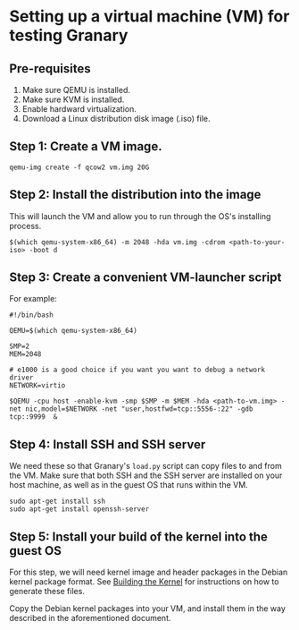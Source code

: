 Setting up a virtual machine (VM) for testing Granary
=====================================================

## Pre-requisites

  1. Make sure QEMU is installed.
  2. Make sure KVM is installed.
  3. Enable hardward virtualization.
  4. Download a Linux distribution disk image (.iso) file.

## Step 1: Create a VM image.

```basemake
qemu-img create -f qcow2 vm.img 20G
```

## Step 2: Install the distribution into the image

This will launch the VM and allow you to run through the OS's
installing process.

```basemake
$(which qemu-system-x86_64) -m 2048 -hda vm.img -cdrom <path-to-your-iso> -boot d
```

## Step 3: Create a convenient VM-launcher script

For example:
```basemake
#!/bin/bash

QEMU=$(which qemu-system-x86_64)

SMP=2
MEM=2048

# e1000 is a good choice if you want you want to debug a network driver
NETWORK=virtio 

$QEMU -cpu host -enable-kvm -smp $SMP -m $MEM -hda <path-to-vm.img> -net nic,model=$NETWORK -net "user,hostfwd=tcp::5556-:22" -gdb tcp::9999  &
```

## Step 4: Install SSH and SSH server

We need these so that Granary's `load.py` script can copy files
to and from the VM. Make sure that both SSH and the SSH server
are installed on your host machine, as well as in the guest OS that
runs within the VM.

```basemake
sudo apt-get install ssh
sudo apt-get install openssh-server
```

## Step 5: Install your build of the kernel into the guest OS

For this step, we will need kernel image and header packages in the
Debian kernel package format. See [Building the Kernel](building-the-kernel.md)
for instructions on how to generate these files.

Copy the Debian kernel packages into your VM, and install them
in the way described in the aforementioned document.
